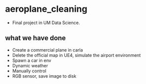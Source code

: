 # aeroplane_cleaning

* Final project in UM Data Science.

## what we have done

* Create a commercial plane in carla
* Delete the official map in UE4, simulate the airport environment
* Spawn a car in env
* Dynamic weather
* Manually control
* RGB sensor, save image to disk
